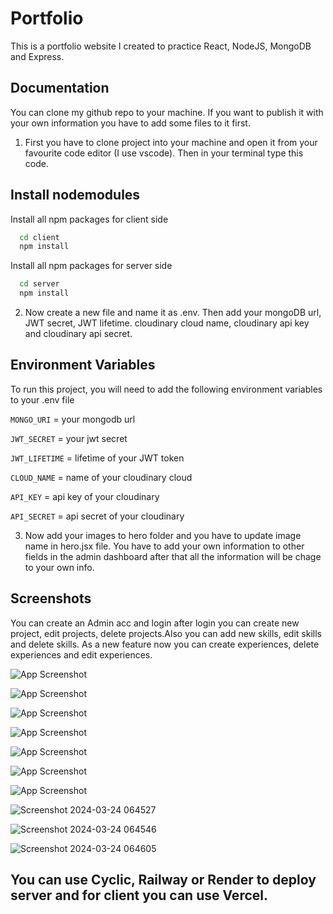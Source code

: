 
# Portfolio

This is a portfolio website I created to practice React, NodeJS, MongoDB and Express.


## Documentation
You can clone my github repo to your machine. If you want to publish it with your own information you have to add some files to it first.

1. First you have to  clone project into your machine and open it from your favourite code editor (I use vscode). Then in your terminal type this code. 


## Install nodemodules

Install all npm packages for client side

```bash
  cd client
  npm install
```

Install all npm packages for server side

```bash
  cd server
  npm install
```
    

2. Now create a new file and name it as .env. Then add your mongoDB url, JWT secret, JWT lifetime. cloudinary cloud name, cloudinary api key and cloudinary api secret.


## Environment Variables

To run this project, you will need to add the following environment variables to your .env file

`MONGO_URI` = your mongodb url

`JWT_SECRET` = your jwt secret

`JWT_LIFETIME` = lifetime of your JWT token

`CLOUD_NAME` = name of your cloudinary cloud

`API_KEY` = api key of your cloudinary 

`API_SECRET` = api secret of your cloudinary

3. Now add your images to hero folder and you have to update image name in hero.jsx file.  You have to add your own information to other fields in the admin dashboard after that all the information will be chage to your own info.


## Screenshots
You can create an Admin acc and login after login you can create new project, edit projects, delete projects.Also you can add new skills, edit skills and delete skills. As a new feature now you can create experiences, delete experiences and edit experiences.

![App Screenshot](https://res.cloudinary.com/dl9ectnzs/image/upload/v1710909092/Screenshot_2024-03-20_095342_oj51gm.png)


![App Screenshot](https://res.cloudinary.com/dl9ectnzs/image/upload/v1710909270/Screenshot_2024-03-20_100238_z8hwko.png)


![App Screenshot](https://res.cloudinary.com/dl9ectnzs/image/upload/v1710909274/Screenshot_2024-03-20_100308_usgi72.png)


![App Screenshot](https://res.cloudinary.com/dl9ectnzs/image/upload/v1710909567/Screenshot_2024-03-20_100323_vhck10.png)


![App Screenshot](https://res.cloudinary.com/dl9ectnzs/image/upload/v1710909266/Screenshot_2024-03-20_100349_mvfdjo.png)

![App Screenshot](https://res.cloudinary.com/dl9ectnzs/image/upload/v1711168503/Screenshot_2024-03-23_100357_pk8cqk.png)

![App Screenshot](https://res.cloudinary.com/dl9ectnzs/image/upload/v1711168641/Screenshot_2024-03-23_100710_qtnfk4.png)

![Screenshot 2024-03-24 064527](https://github.com/pasan2002/Portfolio/assets/115849043/4c02117b-736a-43cb-9b63-f9d5ac8a00a2)

![Screenshot 2024-03-24 064546](https://github.com/pasan2002/Portfolio/assets/115849043/2d47622f-4766-4662-9ee5-539c00dea870)

![Screenshot 2024-03-24 064605](https://github.com/pasan2002/Portfolio/assets/115849043/2b6b070e-0d51-464f-a1be-19f38ede08cf)


## You can use Cyclic, Railway or Render to deploy server and for client you can use Vercel.




